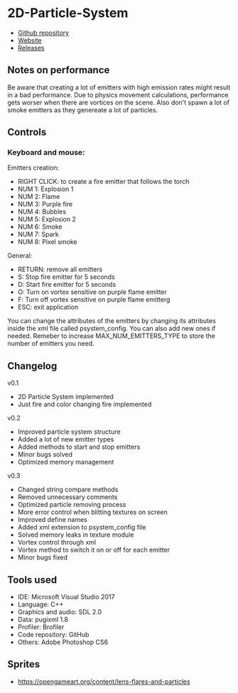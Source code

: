 # 2D-Particle-System

* [Github repository](https://github.com/nintervik/2D-Particle-System)  
* [Website](https://nintervik.github.io/2D-Particle-System/)
* [Releases](https://github.com/nintervik/2D-Particle-System/releases)


## Notes on performance

Be aware that creating a lot of emitters with high emission rates might result in a bad performance. Due to physics movement calculations, performance gets worser when there are vortices on the scene. Also don't spawn a lot of smoke emitters as they genereate a lot of particles.

## Controls

### Keyboard and mouse:

Emitters creation:
- RIGHT CLICK: to create a fire emitter that follows the torch
- NUM 1: Explosion 1
- NUM 2: Flame
- NUM 3: Purple fire
- NUM 4: Bubbles
- NUM 5: Explosion 2
- NUM 6: Smoke
- NUM 7: Spark
- NUM 8: Pixel smoke

General:
- RETURN: remove all emitters
- S: Stop fire emitter for 5 seconds
- D: Start fire emitter for 5 seconds
- O: Turn on vortex sensitive on purple flame emitter
- F: Turn off vortex sensitive on purple flame emitterg
- ESC: exit application

You can change the attributes of the emitters by changing its attributes inside the xml file called psystem_config. You can also add new ones if needed. Remeber to increase MAX_NUM_EMITTERS_TYPE to store the number of emitters you need.

## Changelog

v0.1
- 2D Particle System implemented
- Just fire and color changing fire implemented

v0.2
- Improved particle system structure
- Added a lot of new emitter types
- Added methods to start and stop emitters
- Minor bugs solved
- Optimized memory management

v0.3 
- Changed string compare methods
- Removed unnecessary comments
- Optimized particle removing process 
- More error control when blitting textures on screen
- Improved define names
- Added xml extension to psystem_config file
- Solved memory leaks in texture module
- Vortex control through xml
- Vortex method to switch it on or off for each emitter
- Minor bugs fixed

## Tools used

* IDE: Microsoft Visual Studio 2017
* Language: C++
* Graphics and audio: SDL 2.0
* Data: pugixml 1.8
* Profiler: Brofiler
* Code repository: GitHub
* Others: Adobe Photoshop CS6

## Sprites

- <https://opengameart.org/content/lens-flares-and-particles>